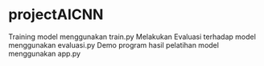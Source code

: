 # projectAICNN
Training model menggunakan train.py
Melakukan Evaluasi terhadap model menggunakan evaluasi.py
Demo program hasil pelatihan model menggunakan app.py
